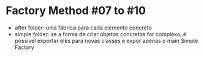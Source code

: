 # Factory Method #07 to #10

- after folder: uma fábrica para cada elemento concreto
- simple folder: se a forma de criar objetos concretos for complexo, é possível exportar eles para novas classes e expor apenas o main Simple Factory
